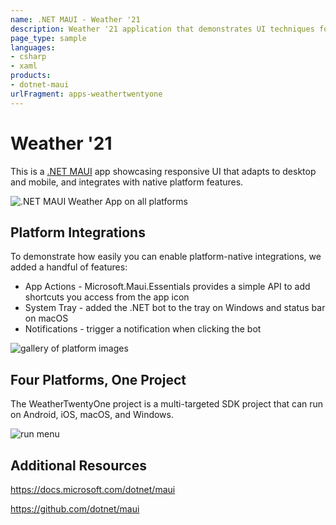 ```yaml
---
name: .NET MAUI - Weather '21
description: Weather '21 application that demonstrates UI techniques for adapting UI to desktop and mobile form factors, integrating with native platform-specific features, and supporting light and dark appearance themes.
page_type: sample
languages:
- csharp
- xaml
products:
- dotnet-maui
urlFragment: apps-weathertwentyone
---
```


# Weather '21

This is a [.NET MAUI](https://github.com/dotnet/maui) app showcasing responsive UI that adapts to desktop and mobile, and integrates with native platform features. 

![.NET MAUI Weather App on all platforms](images/maui-weather-hero-sm.png)

## Platform Integrations

To demonstrate how easily you can enable platform-native integrations, we added a handful of features:

* App Actions - Microsoft.Maui.Essentials provides a simple API to add shortcuts you access from the app icon
* System Tray - added the .NET bot to the tray on Windows and status bar on macOS
* Notifications - trigger a notification when clicking the bot

![gallery of platform images](images/platform-integrations.png)

## Four Platforms, One Project

The WeatherTwentyOne project is a multi-targeted SDK project that can run on Android, iOS, macOS, and Windows. 

![run menu](images/run-static-profiles.png)

## Additional Resources

https://docs.microsoft.com/dotnet/maui

https://github.com/dotnet/maui
